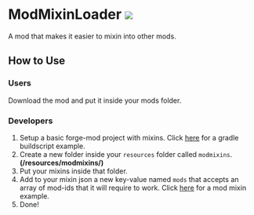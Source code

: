 # ModMixinLoader <a href="https://www.curseforge.com/minecraft/mc-mods/modmixinloader"><img src="http://cf.way2muchnoise.eu/full_866591_downloads.svg"></a>

A mod that makes it easier to mixin into other mods.

## How to Use
### Users
Download the mod and put it inside your mods folder.

### Developers
1. Setup a basic forge-mod project with mixins. Click [<ins>here</ins>](https://github.com/focamacho/ModMixinLoader/wiki/_Example:-build.gradle-with-Mixins) for a gradle buildscript example.
2. Create a new folder inside your `resources` folder called `modmixins`. **(/resources/modmixins/)**
3. Put your mixins inside that folder.
4. Add to your mixin json a new key-value named `mods` that accepts an array of mod-ids that it will require to work. Click [<ins>here</ins>](https://github.com/focamacho/ModMixinLoader/wiki/_Example:-mixin-with-mod-dependencies) for a mod mixin example.
5. Done!